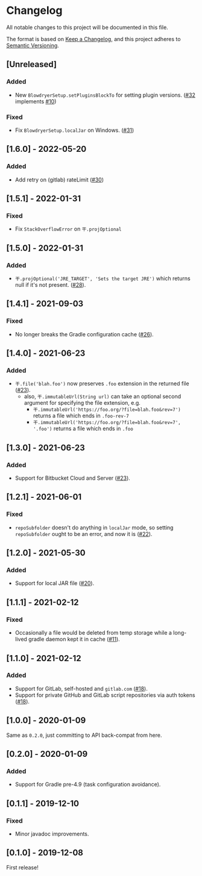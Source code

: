 # Changelog
All notable changes to this project will be documented in this file.

The format is based on [Keep a Changelog](https://keepachangelog.com/en/1.0.0/),
and this project adheres to [Semantic Versioning](https://semver.org/spec/v2.0.0.html).

## [Unreleased]
### Added
- New `BlowdryerSetup.setPluginsBlockTo` for setting plugin versions. ([#32](https://github.com/diffplug/blowdryer/pull/32) implements [#10](https://github.com/diffplug/blowdryer/issues/10))
### Fixed
- Fix `BlowdryerSetup.localJar` on Windows. ([#31](https://github.com/diffplug/blowdryer/pull/31))

## [1.6.0] - 2022-05-20
### Added
- Add retry on (gitlab) rateLimit ([#30](https://github.com/diffplug/blowdryer/pull/30))

## [1.5.1] - 2022-01-31
### Fixed
- Fix `StackOverflowError` on `干.projOptional`

## [1.5.0] - 2022-01-31
### Added
- `干.projOptional('JRE_TARGET', 'Sets the target JRE')` which returns null if it's not present. ([#28](https://github.com/diffplug/blowdryer/pull/28)).

## [1.4.1] - 2021-09-03
### Fixed
- No longer breaks the Gradle configuration cache ([#26](https://github.com/diffplug/blowdryer/pull/26)).

## [1.4.0] - 2021-06-23
### Added
- `干.file('blah.foo')` now preserves `.foo` extension in the returned file ([#23](https://github.com/diffplug/blowdryer/pull/23)).
  - also, `干.immutableUrl(String url)` can take an optional second argument for specifying the file extension, e.g.
    - `干.immutableUrl('https://foo.org/?file=blah.foo&rev=7')` returns a file which ends in `.foo-rev-7`
    - `干.immutableUrl('https://foo.org/?file=blah.foo&rev=7', '.foo')` returns a file which ends in `.foo`

## [1.3.0] - 2021-06-23
### Added
- Support for Bitbucket Cloud and Server ([#23](https://github.com/diffplug/blowdryer/pull/23)).

## [1.2.1] - 2021-06-01
### Fixed
- `repoSubfolder` doesn't do anything in `localJar` mode, so setting `repoSubfolder` ought to be an error, and now it is ([#22](https://github.com/diffplug/blowdryer/pull/22)).

## [1.2.0] - 2021-05-30
### Added
- Support for local JAR file ([#20](https://github.com/diffplug/blowdryer/pull/20)).

## [1.1.1] - 2021-02-12
### Fixed
- Occasionally a file would be deleted from temp storage while a long-lived gradle daemon kept it in cache ([#11](https://github.com/diffplug/blowdryer/pull/18)).

## [1.1.0] - 2021-02-12
### Added
- Support for GitLab, self-hosted and `gitlab.com` ([#18](https://github.com/diffplug/blowdryer/pull/18)).
- Support for private GitHub and GitLab script repositories via auth tokens ([#18](https://github.com/diffplug/blowdryer/pull/18)).

## [1.0.0] - 2020-01-09
Same as `0.2.0`, just committing to API back-compat from here.

## [0.2.0] - 2020-01-09
### Added
- Support for Gradle pre-4.9 (task configuration avoidance).

## [0.1.1] - 2019-12-10
### Fixed
- Minor javadoc improvements.

## [0.1.0] - 2019-12-08
First release!
